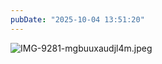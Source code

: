```yaml
---
pubDate: "2025-10-04 13:51:20"
---
```


![IMG-9281-mgbuuxaudjl4m.jpeg](https://cdn.jsdelivr.net/gh/SUNSIR007/picx-images-hosting@master/images/2025/10/IMG-9281-mgbuuxaudjl4m.jpeg)
